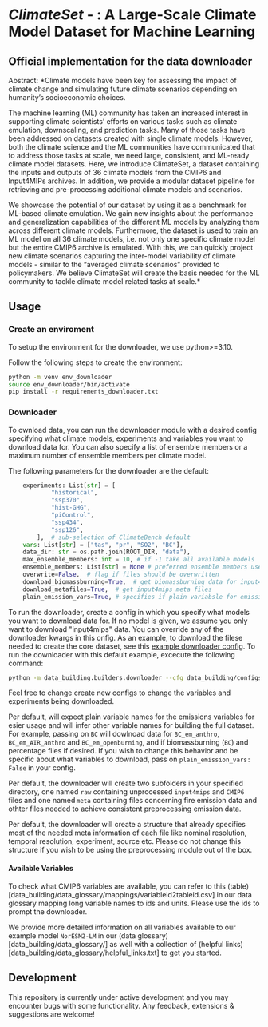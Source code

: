 # ***ClimateSet*** - : A Large-Scale Climate Model Dataset for Machine Learning

## Official implementation for the data downloader

Abstract: *Climate models have been key for assessing the impact of climate change and simulating future climate scenarios depending on humanity’s socioeconomic choices.

The machine learning (ML) community has taken an increased interest in supporting climate scientists’ efforts on various tasks such as climate emulation, downscaling, and prediction tasks. Many of those tasks have been addressed on datasets created with single climate models. However, both the climate science and the ML communities have communicated that to address those tasks at scale, we need large, consistent, and ML-ready climate model datasets. Here, we introduce ClimateSet, a dataset containing the inputs and outputs of 36 climate models from the CMIP6 and Input4MIPs archives. In addition, we provide a modular dataset pipeline for retrieving and pre-processing additional climate models and scenarios. 

We showcase the potential of our dataset by using it as a benchmark for ML-based climate emulation. We gain new insights about the performance and generalization capabilities of the different ML models by analyzing them across different climate models. Furthermore, the dataset is used to train an ML model on all 36 climate models, i.e. not only one specific climate model but the entire CMIP6 archive is emulated. With this, we can quickly project new climate scenarios capturing the inter-model variability of climate models - similar to the “averaged climate scenarios” provided to policymakers. We believe ClimateSet will create the basis needed for the ML community to tackle climate model related tasks at scale.*

## Usage 
### Create an enviroment

To setup the environment for the downloader, we use python>=3.10. 

Follow the following steps to create the environment:

```bash
python -m venv env_downloader
source env_downloader/bin/activate
pip install -r requirements_downloader.txt
```

### Downloader

To ownload data, you can run the downloader module with a desired config specifying what climate models, experiments and variables you want to download data for.
You can also specify a list of ensemble members or a maximum number of ensemble members per climate model. 

The following parameters for the downloader are the default:

```python
    experiments: List[str] = [
            "historical",
            "ssp370",
            "hist-GHG",
            "piControl",
            "ssp434",
            "ssp126",
        ],  # sub-selection of ClimateBench default
    vars: List[str] = ["tas", "pr", "SO2", "BC"],
    data_dir: str = os.path.join(ROOT_DIR, "data"),
    max_ensemble_members: int = 10, # if -1 take all available models
    ensemble_members: List[str] = None # preferred ensemble members used, if None not considered
    overwrite=False,  # flag if files should be overwritten
    download_biomassburning=True,  # get biomassburning data for input4mips
    download_metafiles=True,  # get input4mips meta files
    plain_emission_vars=True, # specifies if plain variabsle for emissions data are given and rest is inferred or if variables are specified

```

To run the downloader, create a config in which you specify what models you want to download data for. If no model is given, we assume you only want to download "input4mips" data.
You can override any of the downloader kwargs in this onfig.
As an example, to download the filese needed to create the core dataset, see this [example downloader config](data_building/configs/downloader/core_dataset.yaml).
To run the downloader with this default example, excecute the following command:

 ```bash
 python -m data_building.builders.downloader --cfg data_building/configs/downloader/core_dataset.yaml
 ``` 

Feel free to change create new configs to change the variables and experiments being downloaded.

Per default, will expect plain variable names for the emissions variables for esier usage and will infer other variable names for building the full dataset. For example, passing on ```BC``` will dowlnoad data for ```BC_em_anthro```,  ```BC_em_AIR_anthro``` and ```BC_em_openburning```, and if biomassburning (```BC```) and percentage files if desired.
If you wish to change this behavior and be specific about what variables to download, pass on ```plain_emission_vars: False``` in your config.

Per default, the downloader will create two subfolders in your specified directory, one named ```raw``` containing unprocessed ```input4mips``` and ```CMIP6``` files and one named ```meta``` containing files concerning fire emission data and othter files needed to achieve consistent preprocessing emission data. 

Per default, the downloader will create a structure that already specifies most of the needed meta information of each file like nominal resolution, temporal resolution, experiment, source etc. Please do not change this structure if you wish to be using the preprocessing module out of the box.

#### Available Variables

To check what CMIP6 variables are available, you can refer to this (table)[data_building/data_glossary/mappings/variableid2tableid.csv] in our data glossary mapping long variable names to ids and units. Please use the ids to prompt the downloader.

We provide more detailed information on all variables available to our example model ```NorESM2-LM``` in our (data glossary)[data_building/data_glossary/] as well with a collection of (helpful links)[data_building/data_glossary/helpful_links.txt] to get you started.

## Development

This repository is currently under active development and you may encounter bugs with some functionality. 
Any feedback, extensions & suggestions are welcome!
